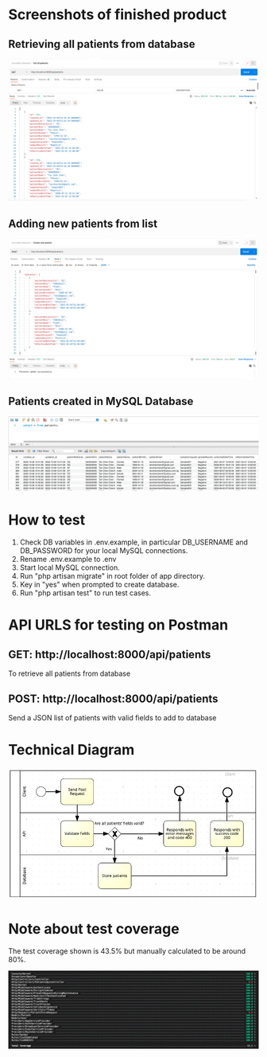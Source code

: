 # Screenshots of finished product
## Retrieving all patients from database
![alt text](https://github.com/ebilsanta/accredify-backend-exercise-1/blob/main/readme_images/get_all_patients.png?raw=true)
## Adding new patients from list
![alt text](https://github.com/ebilsanta/accredify-backend-exercise-1/blob/main/readme_images/create_new_patients.png?raw=true)
## Patients created in MySQL Database
![alt text](https://github.com/ebilsanta/accredify-backend-exercise-1/blob/main/readme_images/database.png?raw=true)

# How to test
1. Check DB variables in .env.example, in particular DB_USERNAME and DB_PASSWORD for your local MySQL connections.
2. Rename .env.example to .env
3. Start local MySQL connection.
4. Run "php artisan migrate" in root folder of app directory.
5. Key in "yes" when prompted to create database.
6. Run "php artisan test" to run test cases.

# API URLS for testing on Postman
## GET: http://localhost:8000/api/patients
To retrieve all patients from database  
## POST: http://localhost:8000/api/patients
Send a JSON list of patients with valid fields to add to database

# Technical Diagram
![alt text](https://github.com/ebilsanta/accredify-backend-exercise-1/blob/main/readme_images/technical_diagram.png?raw=true)

# Note about test coverage
The test coverage shown is 43.5% but manually calculated to be around 80%.

![alt text](https://github.com/ebilsanta/accredify-backend-exercise-1/blob/main/readme_images/test_coverage.png?raw=true)


